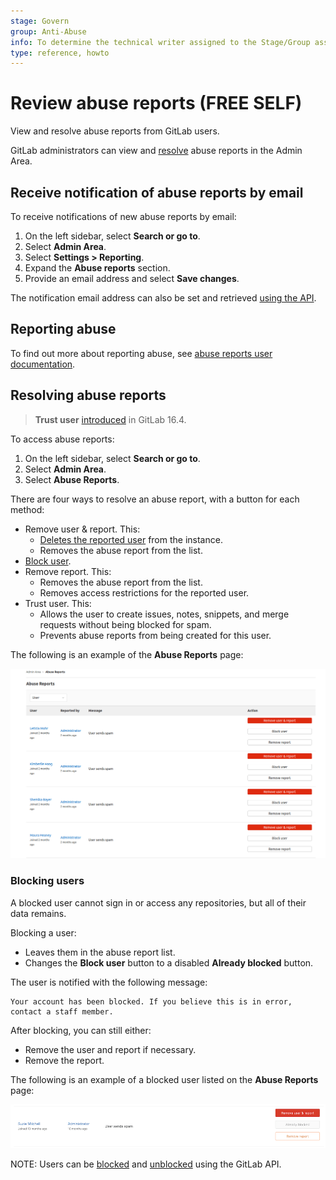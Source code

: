 ```yaml
---
stage: Govern
group: Anti-Abuse
info: To determine the technical writer assigned to the Stage/Group associated with this page, see https://about.gitlab.com/handbook/product/ux/technical-writing/#assignments
type: reference, howto
---
```


# Review abuse reports **(FREE SELF)**

View and resolve abuse reports from GitLab users.

GitLab administrators can view and [resolve](#resolving-abuse-reports) abuse
reports in the Admin Area.

## Receive notification of abuse reports by email

To receive notifications of new abuse reports by email:

1. On the left sidebar, select **Search or go to**.
1. Select **Admin Area**.
1. Select **Settings > Reporting**.
1. Expand the **Abuse reports** section.
1. Provide an email address and select **Save changes**.

The notification email address can also be set and retrieved
[using the API](../api/settings.md#list-of-settings-that-can-be-accessed-via-api-calls).

## Reporting abuse

To find out more about reporting abuse, see
[abuse reports user documentation](../user/report_abuse.md).

## Resolving abuse reports

> **Trust user** [introduced](https://gitlab.com/gitlab-org/gitlab/-/merge_requests/131102) in GitLab 16.4.

To access abuse reports:

1. On the left sidebar, select **Search or go to**.
1. Select **Admin Area**.
1. Select **Abuse Reports**.

There are four ways to resolve an abuse report, with a button for each method:

- Remove user & report. This:
  - [Deletes the reported user](../user/profile/account/delete_account.md) from the
    instance.
  - Removes the abuse report from the list.
- [Block user](#blocking-users).
- Remove report. This:
  - Removes the abuse report from the list.
  - Removes access restrictions for the reported user.
- Trust user. This:
  - Allows the user to create issues, notes, snippets, and merge requests without being blocked for spam.
  - Prevents abuse reports from being created for this user.

The following is an example of the **Abuse Reports** page:

![abuse-reports-page-image](img/abuse_reports_page_v13_11.png)

### Blocking users

A blocked user cannot sign in or access any repositories, but all of their data
remains.

Blocking a user:

- Leaves them in the abuse report list.
- Changes the **Block user** button to a disabled **Already blocked** button.

The user is notified with the following message:

```plaintext
Your account has been blocked. If you believe this is in error, contact a staff member.
```

After blocking, you can still either:

- Remove the user and report if necessary.
- Remove the report.

The following is an example of a blocked user listed on the **Abuse Reports**
page:

![abuse-report-blocked-user-image](img/abuse_report_blocked_user.png)

NOTE:
Users can be [blocked](../api/users.md#block-user) and
[unblocked](../api/users.md#unblock-user) using the GitLab API.

<!-- ## Troubleshooting

Include any troubleshooting steps that you can foresee. If you know beforehand what issues
one might have when setting this up, or when something is changed, or on upgrading, it's
important to describe those, too. Think of things that may go wrong and include them here.
This is important to minimize requests for support, and to avoid doc comments with
questions that you know someone might ask.

Each scenario can be a third-level heading, for example `### Getting error message X`.
If you have none to add when creating a doc, leave this section in place
but commented out to help encourage others to add to it in the future. -->
